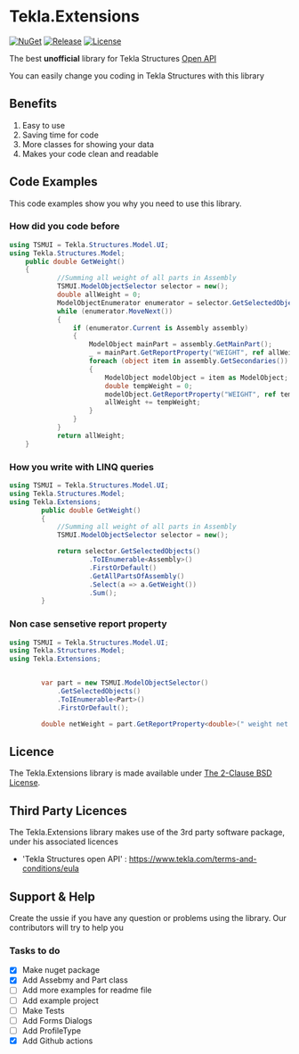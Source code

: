 # Tekla.Extensions
[![NuGet](https://img.shields.io/nuget/v/Tekla.Extension.svg)](https://www.nuget.org/packages/Tekla.Extension/)
[![Release](https://img.shields.io/github/release/Blogbotana/Tekla.Extensions.svg)](https://github.com/Blogbotana/Tekla.Extensions/releases/latest)
[![License](https://img.shields.io/github/license/Blogbotana/Tekla.Extensions.svg)](https://github.com/Blogbotana/Tekla.Extensions/blob/main/LICENSE.md) 

The best **unofficial** library for Tekla Structures [Open API](https://developer.tekla.com/)

You can easily change you coding in Tekla Structures with this library

## Benefits
1. Easy to use
2. Saving time for code
3. More classes for showing your data
4. Makes your code clean and readable

## Code Examples

This code examples show you why you need to use this library. 

### How did you code before
```csharp
using TSMUI = Tekla.Structures.Model.UI;
using Tekla.Structures.Model;
    public double GetWeight()
    {
            //Summing all weight of all parts in Assembly
            TSMUI.ModelObjectSelector selector = new();
            double allWeight = 0;
            ModelObjectEnumerator enumerator = selector.GetSelectedObjects();
            while (enumerator.MoveNext())
            {
                if (enumerator.Current is Assembly assembly)
                {
                    ModelObject mainPart = assembly.GetMainPart();
                    _ = mainPart.GetReportProperty("WEIGHT", ref allWeight);
                    foreach (object item in assembly.GetSecondaries())
                    {
                        ModelObject modelObject = item as ModelObject;
                        double tempWeight = 0;
                        modelObject.GetReportProperty("WEIGHT", ref tempWeight);
                        allWeight += tempWeight;
                    }
                }
            }
            return allWeight;
    }
```

### How you write with LINQ queries
```csharp
using TSMUI = Tekla.Structures.Model.UI;
using Tekla.Structures.Model;
using Tekla.Extensions;
        public double GetWeight()
        {
            //Summing all weight of all parts in Assembly
            TSMUI.ModelObjectSelector selector = new();

            return selector.GetSelectedObjects()
                    .ToIEnumerable<Assembly>()
                    .FirstOrDefault()
                    .GetAllPartsOfAssembly()
                    .Select(a => a.GetWeight())
                    .Sum();
        }
```

### Non case sensetive report property
```csharp
using TSMUI = Tekla.Structures.Model.UI;
using Tekla.Structures.Model;
using Tekla.Extensions;


        var part = new TSMUI.ModelObjectSelector()
            .GetSelectedObjects()
            .ToIEnumerable<Part>()
            .FirstOrDefault();

        double netWeight = part.GetReportProperty<double>(" weight net ");
```

## Licence

The Tekla.Extensions library is made available under  [The 2-Clause BSD License](LICENCE.md).

## Third Party Licences
The Tekla.Extensions library makes use of the 3rd party software package, under his associated licences
*  'Tekla Structures open API' : https://www.tekla.com/terms-and-conditions/eula

## Support & Help

Create the ussie if you have any question or problems using the library. Our contributors will try to help you

### Tasks to do
- [x] Make nuget package
- [x] Add Assebmy and Part class
- [ ] Add more examples for readme file
- [ ] Add example project
- [ ] Make Tests 
- [ ] Add Forms Dialogs
- [ ] Add ProfileType
- [x] Add Github actions
